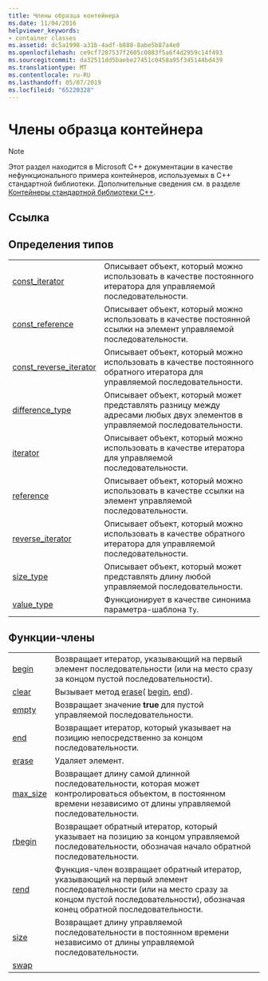 ```yaml
---
title: Члены образца контейнера
ms.date: 11/04/2016
helpviewer_keywords:
- container classes
ms.assetid: dc5a1998-a31b-4adf-b888-8abe5b87a4e0
ms.openlocfilehash: ce9cf7207537f2605c0883f5a6f4d2959c14f493
ms.sourcegitcommit: da32511dd5baebe27451c0458a95f345144bd439
ms.translationtype: MT
ms.contentlocale: ru-RU
ms.lasthandoff: 05/07/2019
ms.locfileid: "65220328"
---
```

# <a name="sample-container-members"></a>Члены образца контейнера

> [!NOTE]
> Этот раздел находится в Microsoft C++ документации в качестве нефункционального примера контейнеров, используемых в C++ стандартной библиотеки. Дополнительные сведения см. в разделе [Контейнеры стандартной библиотеки C++](../standard-library/stl-containers.md).

## <a name="reference"></a>Ссылка

## <a name="typedefs"></a>Определения типов

|||
|-|-|
|[const_iterator](../standard-library/container-class-const-iterator.md)|Описывает объект, который можно использовать в качестве постоянного итератора для управляемой последовательности.|
|[const_reference](../standard-library/container-class-const-reference.md)|Описывает объект, который можно использовать в качестве постоянной ссылки на элемент управляемой последовательности.|
|[const_reverse_iterator](../standard-library/container-class-const-reverse-iterator.md)|Описывает объект, который можно использовать в качестве постоянного обратного итератора для управляемой последовательности.|
|[difference_type](../standard-library/container-class-difference-type.md)|Описывает объект, который может представлять разницу между адресами любых двух элементов в управляемой последовательности.|
|[iterator](../standard-library/container-class-iterator.md)|Описывает объект, который можно использовать в качестве итератора для управляемой последовательности.|
|[reference](../standard-library/container-class-reference.md)|Описывает объект, который можно использовать в качестве ссылки на элемент управляемой последовательности.|
|[reverse_iterator](../standard-library/container-class-reverse-iterator.md)|Описывает объект, который можно использовать в качестве обратного итератора для управляемой последовательности.|
|[size_type](../standard-library/container-class-size-type.md)|Описывает объект, который может представлять длину любой управляемой последовательности.|
|[value_type](../standard-library/container-class-value-type.md)|Функционирует в качестве синонима параметра-шаблона `Ty`.|

## <a name="member-functions"></a>Функции-члены

|||
|-|-|
|[begin](../standard-library/container-class-begin.md)|Возвращает итератор, указывающий на первый элемент последовательности (или на место сразу за концом пустой последовательности).|
|[clear](../standard-library/container-class-clear.md)|Вызывает метод [erase](../standard-library/container-class-erase.md)( [begin](../standard-library/container-class-begin.md), [end](../standard-library/container-class-end.md)).|
|[empty](../standard-library/container-class-empty.md)|Возвращает значение **true** для пустой управляемой последовательности.|
|[end](../standard-library/container-class-end.md)|Возвращает итератор, который указывает на позицию непосредственно за концом последовательности.|
|[erase](../standard-library/container-class-erase.md)|Удаляет элемент.|
|[max_size](../standard-library/container-class-max-size.md)|Возвращает длину самой длинной последовательности, которая может контролироваться объектом, в постоянном времени независимо от длины управляемой последовательности.|
|[rbegin](../standard-library/container-class-rbegin.md)|Возвращает обратный итератор, который указывает на позицию за концом управляемой последовательности, обозначая начало обратной последовательности.|
|[rend](../standard-library/container-class-rend.md)|Функция-член возвращает обратный итератор, указывающий на первый элемент последовательности (или на место сразу за концом пустой последовательности), обозначая конец обратной последовательности.|
|[size](../standard-library/container-class-size.md)|Возвращает длину управляемой последовательности в постоянном времени независимо от длины управляемой последовательности.|
|[swap](../standard-library/container-class-swap.md)
